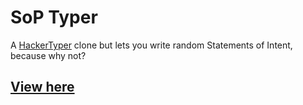 # SoP Typer
A [HackerTyper](https://hackertyper.net/) clone but lets you write random Statements of Intent, because why not?


## [View here](https://sockandsandal.github.io/sop-typer/)
